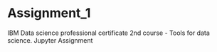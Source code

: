 # Assignment_1
IBM Data science professional certificate 2nd course - Tools for data science. Jupyter Assignment 
